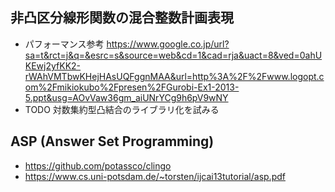 ## 非凸区分線形関数の混合整数計画表現

* パフォーマンス参考 <https://www.google.co.jp/url?sa=t&rct=j&q=&esrc=s&source=web&cd=1&cad=rja&uact=8&ved=0ahUKEwj2yfKK2-rWAhVMTbwKHejHAsUQFggnMAA&url=http%3A%2F%2Fwww.logopt.com%2Fmikiokubo%2Fpresen%2FGurobi-Ex1-2013-5.ppt&usg=AOvVaw36gm_aiUNrYCg9h6pV9wNY>
* TODO 対数集約型凸結合のライブラリ化を試みる

## ASP (Answer Set Programming)

* <https://github.com/potassco/clingo>
* <https://www.cs.uni-potsdam.de/~torsten/ijcai13tutorial/asp.pdf>